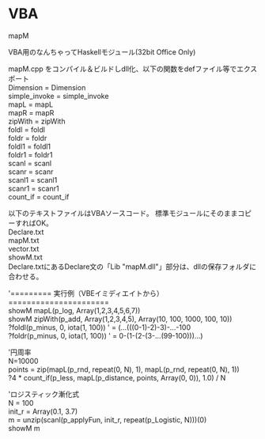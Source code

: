 # VBA
mapM  

VBA用のなんちゃってHaskellモジュール(32bit Office Only)  

mapM.cpp をコンパイル＆ビルドしdll化、以下の関数をdefファイル等でエクスポート  
	Dimension = Dimension  
	simple_invoke = simple_invoke  
	mapL = mapL  
	mapR = mapR  
	zipWith = zipWith  
	foldl = foldl  
	foldr = foldr  
	foldl1 = foldl1  
	foldr1 = foldr1  
	scanl = scanl  
	scanr = scanr  
	scanl1 = scanl1  
	scanr1 = scanr1  
	count_if = count_if  

以下のテキストファイルはVBAソースコード。
標準モジュールにそのままコピーすればOK。  
  Declare.txt  
  mapM.txt  
  vector.txt  
  showM.txt  
Declare.txtにあるDeclare文の「Lib "mapM.dll"」部分は、dllの保存フォルダに合わせる。  

'========= 実行例（VBEイミディエイトから）======================  
showM mapL(p_log, Array(1,2,3,4,5,6,7))  
showM zipWith(p_add, Array(1,2,3,4,5), Array(10, 100, 1000, 100, 10))  
?foldl(p_minus, 0, iota(1, 100))     ' = (...(((0-1)-2)-3)-...-100  
?foldr(p_minus, 0, iota(1, 100))     ' = 0-(1-(2-(3-...(99-100)))...)  

'円周率  
N=10000  
points = zip(mapL(p_rnd, repeat(0, N), 1), mapL(p_rnd, repeat(0, N), 1))  
?4 * count_if(p_less, mapL(p_distance, points, Array(0, 0)), 1.0) / N  

'ロジスティック漸化式  
N = 100  
init_r = Array(0.1, 3.7)  
m = unzip(scanl(p_applyFun, init_r, repeat(p_Logistic, N)))(0)  
showM m  
